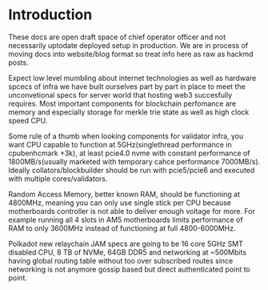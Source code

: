 # Introduction
These docs are open draft space of chief operator officer and not necessarily
uptodate deployed setup in production. We are in process of moving docs into 
website/blog format so treat info here as raw as hackmd posts.

Expect low level mumbling about internet technologies as well as hardware spcecs
of infra we have built ourselves part by part in place to meet the unconvetional
specs for server world that hosting web3 succesfully requires.
Most important components for blockchain perfomance are memory and especially
storage for merkle trie state as well as high clock speed CPU.

Some rule of a thumb when looking components for validator infra, you want CPU
capable to function at 5GHz(singlethread performance in cpubenhcmark +3k),
at least pcie4.0 nvme with constant performance of 1800MB/s(usually marketed
with temporary cahce performance 7000MB/s). Ideally collators/blockbuilder
should be run with pcie5/pcie6 and executed with multiple cores/validators.

Random Access Memory, better known RAM, should be functioning at 4800MHz,
meaning you can only use single stick per CPU because motherboards controller 
is not able to deliver enough voltage for more.
For example running all 4 slots in AM5 motherboards limits performance of RAM
to only 3600MHz instead of functioning at full 4800-6000MHz.

Polkadot new relaychain JAM specs are going to be 16 core 5GHz SMT disabled CPU,
8 TB of NVMe, 64GB DDR5 and networking at ~500Mbits having global routing table
without too over subscribed routes since networking is not anymore gossip based
but direct authenticated point to point.
